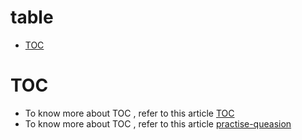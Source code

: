 # table 
- [TOC](#toc)



# TOC


- To know more about TOC , refer to this article [TOC](https://notesioe.com/toc-notes-2/)
- To know more about TOC , refer to this article [practise-queasion](https://n.stucor.in/qp/STUCOR_QP-CS3452.pdf)
